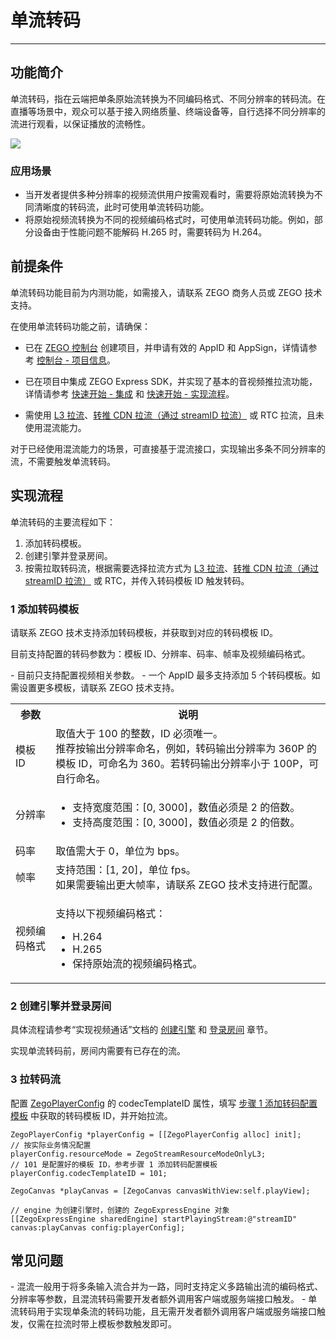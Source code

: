 # 单流转码

- - -

## 功能简介

单流转码，指在云端把单条原始流转换为不同编码格式、不同分辨率的转码流。在直播等场景中，观众可以基于接入网络质量、终端设备等，自行选择不同分辨率的流进行观看，以保证播放的流畅性。

<Frame width="512" height="auto" caption="">
  <img src="https://doc-media.zego.im/sdk-doc/Pics/Express/Single_stream_transcoding.jpeg" />
</Frame>

### 应用场景

- 当开发者提供多种分辨率的视频流供用户按需观看时，需要将原始流转换为不同清晰度的转码流，此时可使用单流转码功能。
- 将原始视频流转换为不同的视频编码格式时，可使用单流转码功能。例如，部分设备由于性能问题不能解码 H.265 时，需要转码为 H.264。

## 前提条件

<Warning title="注意">


单流转码功能目前为内测功能，如需接入，请联系 ZEGO 商务人员或 ZEGO 技术支持。
</Warning>

在使用单流转码功能之前，请确保：
- 已在 [ZEGO 控制台](https://console.zego.im) 创建项目，并申请有效的 AppID 和 AppSign，详情请参考 [控制台 - 项目信息](/console/project-info)。
- 已在项目中集成 ZEGO Express SDK，并实现了基本的音视频推拉流功能，详情请参考 [快速开始 - 集成](https://doc-zh.zego.im/article/13413) 和 [快速开始 - 实现流程](https://doc-zh.zego.im/article/13415)。

- 需使用 [L3 拉流](https://doc-zh.zego.im/article/6776)、[转推 CDN 拉流（通过 streamID 拉流）](https://doc-zh.zego.im/article/3641) 或 RTC 拉流，且未使用混流能力。

<Note title="说明">


对于已经使用混流能力的场景，可直接基于混流接口，实现输出多条不同分辨率的流，不需要触发单流转码。
</Note>


## 实现流程

单流转码的主要流程如下：
1. 添加转码模板。
2. 创建引擎并登录房间。
3. 按需拉取转码流，根据需要选择拉流方式为 [L3 拉流](https://doc-zh.zego.im/article/6776)、[转推 CDN 拉流（通过 streamID 拉流）](https://doc-zh.zego.im/article/3641) 或 RTC，并传入转码模板 ID 触发转码。

<a name="step1"></a>

### 1 添加转码模板

请联系 ZEGO 技术支持添加转码模板，并获取到对应的转码模板 ID。

目前支持配置的转码参数为：模板 ID、分辨率、码率、帧率及视频编码格式。

<Warning title="注意">
- 目前只支持配置视频相关参数。
- 一个 AppID 最多支持添加 5 个转码模板。如需设置更多模板，请联系 ZEGO 技术支持。
</Warning>

<table>

<tbody><tr>
<th>参数</th>
<th>说明</th>
</tr>
<tr>
<td>模板 ID</td>
<td>取值大于 100 的整数，ID 必须唯一。<br />推荐按输出分辨率命名，例如，转码输出分辨率为 360P 的模板 ID，可命名为 360。若转码输出分辨率小于 100P，可自行命名。</td>
</tr>
<tr>
<td>分辨率</td>
<td><ul><li>支持宽度范围：[0, 3000]，数值必须是 2 的倍数。</li><li>支持高度范围：[0, 3000]，数值必须是 2 的倍数。</li></ul></td>
</tr>
<tr>
<td>码率</td>
<td>取值需大于 0，单位为 bps。</td>
</tr>
<tr>
<td>帧率</td>
<td>支持范围：[1, 20]，单位 fps。<br />如果需要输出更大帧率，请联系 ZEGO 技术支持进行配置。</td>
</tr>
<tr>
<td>视频编码格式</td>
<td><p>支持以下视频编码格式：</p><ul><li>H.264</li><li>H.265</li><li>保持原始流的视频编码格式。</li></ul></td>
</tr>
</tbody></table>


### 2 创建引擎并登录房间

具体流程请参考“实现视频通话”文档的 [创建引擎](https://doc-zh.zego.im/article/13415#createEngine) 和 [登录房间](https://doc-zh.zego.im/article/13415#loginRoom) 章节。

<Warning title="注意">

实现单流转码前，房间内需要有已存在的流。
</Warning>

### 3 拉转码流

配置 [ZegoPlayerConfig](https://doc-zh.zego.im/article/api?doc=Express_Video_SDK_API~objective-c_ios~class~ZegoPlayerConfig) 的 codecTemplateID 属性，填写 [步骤 1 添加转码配置模板](https://doc-zh.zego.im/article/17786#step1) 中获取的转码模板 ID，并开始拉流。

```objc
ZegoPlayerConfig *playerConfig = [[ZegoPlayerConfig alloc] init];
// 按实际业务情况配置
playerConfig.resourceMode = ZegoStreamResourceModeOnlyL3;
// 101 是配置好的模板 ID，参考步骤 1 添加转码配置模板
playerConfig.codecTemplateID = 101;

ZegoCanvas *playCanvas = [ZegoCanvas canvasWithView:self.playView];

// engine 为创建引擎时，创建的 ZegoExpressEngine 对象
[[ZegoExpressEngine sharedEngine] startPlayingStream:@"streamID" canvas:playCanvas config:playerConfig];
```



## 常见问题

<Accordion title="混流和单流转码的区别是什么？" defaultOpen="false">
- 混流一般用于将多条输入流合并为一路，同时支持定义多路输出流的编码格式、分辨率等参数，且混流转码需要开发者额外调用客户端或服务端接口触发。
- 单流转码用于实现单条流的转码功能，且无需开发者额外调用客户端或服务端接口触发，仅需在拉流时带上模板参数触发即可。
</Accordion>
<Content />

